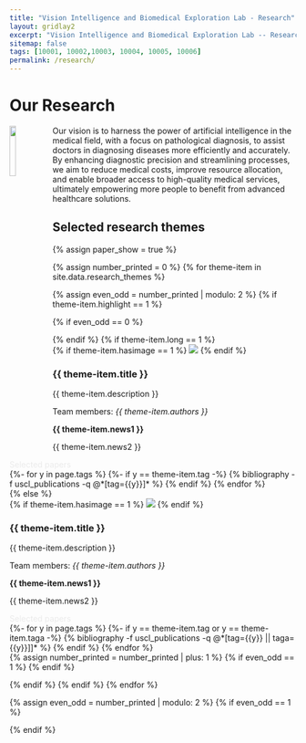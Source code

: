 ```yaml
---
title: "Vision Intelligence and Biomedical Exploration Lab - Research"
layout: gridlay2
excerpt: "Vision Intelligence and Biomedical Exploration Lab -- Research"
sitemap: false
tags: [10001, 10002,10003, 10004, 10005, 10006]
permalink: /research/
---
```


# Our Research
<img src="{{ site.url }}{{ site.baseurl }}/images/logopic/group_logo_medium.png" class="img-responsive" width="15%" style="float: left"/>

Our vision is to harness the power of artificial intelligence in the medical field, with a focus on pathological diagnosis, to assist doctors in diagnosing diseases more efficiently and accurately. By enhancing diagnostic precision and streamlining processes, we aim to reduce medical costs, improve resource allocation, and enable broader access to high-quality medical services, ultimately empowering more people to benefit from advanced healthcare solutions.

<!---To do so, we look into these sytems from a security perspective, under various adversary models. Specifically, we develop techniques to assess the risk (i.e., impact and likelihood) of adversaries and failures, and propose methodologies to design and systematically deploy defense measures to prevent, detect, and mitigate malicious attacks and natural disruptive events. In our research, we combine methodologies from cybersecurity, control theory, optimization and machine learning, game-theory and networked systems.

[//]: # (For a high-level summary of a selection of our results, see [Research Results](research_results).)

Have a look at a popular science video about our research on developing secure control systems. You can also find some of our recent research themes described at the end of this page.

## Popular science video
{% include youtubePlayer.html id="k01OGxClLXE?si=Awnl9VCWb7bxCm_F" %}--->





## Selected research themes
{% assign paper_show = true %}


{% assign number_printed = 0 %}
{% for theme-item in site.data.research_themes %}

{% assign even_odd = number_printed | modulo: 2 %}
{% if theme-item.highlight == 1 %}

{% if even_odd == 0 %}
<div class="row">
{% endif %}
{% if theme-item.long == 1 %}
<div class="col-sm-12 clearfix">
 <div class="well">
 {% if theme-item.hasimage == 1 %}
  <img src="{{ site.url }}{{ site.baseurl }}/images/themepic/{{ theme-item.image }}" class="img-responsive" width="{{ theme-item.width }}" style="float: top"/>
  {% endif %}
  <h3><pubtit>{{ theme-item.title }}</pubtit></h3>
  <p>{{ theme-item.description }}</p>
  <p>Team members: <em>{{ theme-item.authors }}</em></p>
  <p class="text-danger"><strong> {{ theme-item.news1 }}</strong></p>
  <p> {{ theme-item.news2 }}</p>
  <a data-toggle="collapse" href="#{{theme-item.key}}-bib"  class="btn-bib" style="text-decoration:none; color:#ebebeb; hover:#ebebeb;" role="button" aria-expanded="false">Selected papers</a>
<div class="collapse" id="{{theme-item.key}}-bib"><div class="well-abs"><div class="publications">
{%- for y in page.tags %}
{%- if y == theme-item.tag -%}
{% bibliography -f uscl_publications -q @*[tag={{y}}]* %}
{% endif %}
{% endfor %}
</div></div></div>
 </div>
</div>
</div>
{% else %}
<div class="col-sm-6 clearfix">
 <div class="well">
 {% if theme-item.hasimage == 1 %}
  <img src="{{ site.url }}{{ site.baseurl }}/images/themepic/{{ theme-item.image }}" class="img-responsive" width="{{ theme-item.width }}" style="float: top"/>
  {% endif %}
  <h3><pubtit>{{ theme-item.title }}</pubtit></h3>
  {{ theme-item.description }}
  <p>Team members: <em>{{ theme-item.authors }}</em></p>
  <p class="text-danger"><strong> {{ theme-item.news1 }}</strong></p>
  <p> {{ theme-item.news2 }}</p>
  <a data-toggle="collapse" href="#{{theme-item.key}}-bib"  class="btn-bib" style="text-decoration:none; color:#ebebeb; hover:#ebebeb;" role="button" aria-expanded="false">Selected papers</a>
<div class="collapse" id="{{theme-item.key}}-bib"><div class="well-abs"><div class="publications">
{%- for y in page.tags %}
{%- if y == theme-item.tag or y == theme-item.taga -%}
{% bibliography -f uscl_publications -q @*[tag={{y}} || taga={{y}}]]* %}
{% endif %}
{% endfor %}
</div></div></div>
 </div>
</div>
{% assign number_printed = number_printed | plus: 1 %}
{% if even_odd == 1 %}
</div>
{% endif %}

{% endif %}
{% endif %}
{% endfor %}

{% assign even_odd = number_printed | modulo: 2 %}
{% if even_odd == 1 %}
</div>
{% endif %}

<p> &nbsp; </p>


[//]: # (**Watermarking schemes for attack detection:**)

<!---### ... and more.--->
